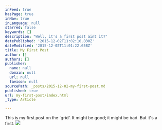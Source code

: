 ```yaml
---
inFeed: true
hasPage: true
inNav: true
inLanguage: null
starred: false
keywords: []
description: "Well, it's a first post aint it?"
datePublished: '2015-12-02T11:02:10.830Z'
dateModified: '2015-12-02T11:01:22.658Z'
title: My First Post
author: []
authors: []
publisher:
  name: null
  domain: null
  url: null
  favicon: null
sourcePath: _posts/2015-12-02-my-first-post.md
published: true
url: my-first-post/index.html
_type: Article

---
```

This is my first post on the 'grid'. It might be good; it might be bad. But it's a first.
![](https://the-grid-user-content.s3-us-west-2.amazonaws.com/745a596e-4587-4dba-abd2-a4562953e9a2.png)